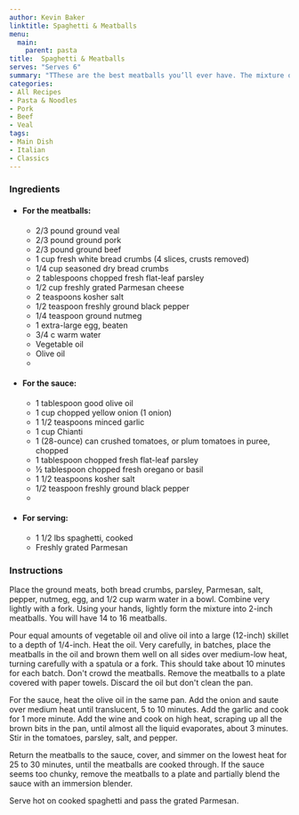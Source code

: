 ```yaml
---
author: Kevin Baker
linktitle: Spaghetti & Meatballs
menu:
  main:
    parent: pasta
title:  Spaghetti & Meatballs
serves: "Serves 6"
summary: "TThese are the best meatballs you’ll ever have. The mixture of beef, veal and pork is critical to achieving a perfect texture and flavor."
categories:
- All Recipes
- Pasta & Noodles
- Pork
- Beef 
- Veal
tags: 
- Main Dish
- Italian
- Classics
---
```

### Ingredients

<div class="ingredient-list">

* #### For the meatballs:
  * 2/3 pound ground veal  
  * 2/3 pound ground pork  
  * 2/3 pound ground beef  
  * 1 cup fresh white bread crumbs (4 slices, crusts removed)  
  * 1/4 cup seasoned dry bread crumbs  
  * 2 tablespoons chopped fresh flat-leaf parsley  
  * 1/2 cup freshly grated Parmesan cheese  
  * 2 teaspoons kosher salt  
  * 1/2 teaspoon freshly ground black pepper  
  * 1/4 teaspoon ground nutmeg  
  * 1 extra-large egg, beaten  
  * 3/4 c warm water  
  * Vegetable oil  
  * Olive oil  
  *   
* #### For the sauce:  
  * 1 tablespoon good olive oil  
  * 1 cup chopped yellow onion (1 onion)  
  * 1 1/2 teaspoons minced garlic  
  * 1 cup Chianti  
  * 1 (28-ounce) can crushed tomatoes, or plum tomatoes in puree, chopped  
  * 1 tablespoon chopped fresh flat-leaf parsley  
  * ½ tablespoon chopped fresh oregano or basil  
  * 1 1/2 teaspoons kosher salt  
  * 1/2 teaspoon freshly ground black pepper  
  *   
* #### For serving: 
  * 1 1/2 lbs spaghetti, cooked  
  * Freshly grated Parmesan  

</div>

### Instructions
Place the ground meats, both bread crumbs, parsley, Parmesan, salt, pepper, nutmeg, egg, and 1/2 cup warm water in a bowl. Combine very lightly with a fork. Using your hands, lightly form the mixture into 2-inch meatballs. You will have 14 to 16 meatballs.

Pour equal amounts of vegetable oil and olive oil into a large (12-inch) skillet to a depth of 1/4-inch. Heat the oil. Very carefully, in batches, place the meatballs in the oil and brown them well on all sides over medium-low heat, turning carefully with a spatula or a fork. This should take about 10 minutes for each batch. Don't crowd the meatballs. Remove the meatballs to a plate covered with paper towels. Discard the oil but don't clean the pan.

For the sauce, heat the olive oil in the same pan. Add the onion and saute over medium heat until translucent, 5 to 10 minutes. Add the garlic and cook for 1 more minute. Add the wine and cook on high heat, scraping up all the brown bits in the pan, until almost all the liquid evaporates, about 3 minutes. Stir in the tomatoes, parsley, salt, and pepper.

Return the meatballs to the sauce, cover, and simmer on the lowest heat for 25 to 30 minutes, until the meatballs are cooked through. If the sauce seems too chunky, remove the meatballs to a plate and partially blend the sauce with an immersion blender.

Serve hot on cooked spaghetti and pass the grated Parmesan.
